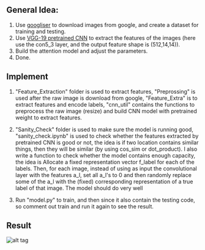 ## General Idea:

1. Use [googliser](https://github.com/teracow/googliser) to download images from google, and create a dataset for training and testing.
2. Use [VGG-19 pretrained CNN](http://www.robots.ox.ac.uk/~vgg/research/very_deep/) to extract the features of the images (here use the con5_3 layer, and the output feature shape is (512,14,14)).
3. Build the attention model and adjust the parameters.
4. Done.

## Implement

1. "Feature_Extraction" folder is used to extract features, "Preprossing" is used after the raw image is download from google, "Feature_Extra" is to extract features and encode labels, "cnn_util" contains the functions to preprocess the raw image (resize) and build CNN model with pretrained weight to extract features.

2. "Sanity_Check" folder is used to make sure the model is running good, "sanity_check.ipynb" is used to check whether the features extracted by pretrained CNN is good or not, the idea is if two location contains similar things, then they will be similar (by using cos_sim or dot_product). I also write a function to check whether the model contains enough capacity, the idea is  Allocate a fixed representation vector f_label for each of the labels. Then, for each image, instead of using as input the convolutional layer with the features a_l, set all a_l's to 0 and then randomly replace some of the a_l with the (fixed) corresponding representation of a true label of that image. The model should do very well 

3. Run "model.py" to train, and then since it also contain the testing code, so comment out train and run it again to see the result.

## Result
![alt tag](https://github.com/1230pitchanqw/Food_image_recognition/master/Food_image_recognition/result/21.png)
